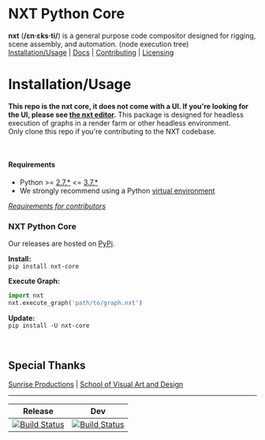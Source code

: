 # NXT Python Core

**nxt** (**/ɛn·ɛks·ti/**) is a general purpose code compositor designed for rigging, scene assembly, and automation. (node execution tree)  
[Installation/Usage](#installationusage) | [Docs](https://nxt-dev.github.io/) | [Contributing](CONTRIBUTING.md) | [Licensing](LICENSE)

# Installation/Usage
**This repo is the nxt core, it does not come with a UI. If you're looking for the UI, please see [the nxt editor](https://github.com/nxt-dev/nxt_editor).**
This package is designed for headless execution of graphs in a render farm or other headless environment.  
Only clone this repo if you're contributing to the NXT codebase.

<br>

#### Requirements
- Python >= [2.7.*](https://www.python.org/download/releases/2.7) <= [3.7.*](https://www.python.org/download/releases/3.7)
- We strongly recommend using a Python [virtual environment](https://docs.python.org/3.7/tutorial/venv.html)

*[Requirements for contributors](CONTRIBUTING.md#python-environment)*  

### NXT Python Core
Our releases are hosted on [PyPi](https://pypi.org/project/nxt-editor/).

**Install:**  
`pip install nxt-core`

**Execute Graph:**  
```python
import nxt
nxt.execute_graph('path/to/graph.nxt')
```

**Update:**  
`pip install -U nxt-core`

<br>

## Special Thanks
[Sunrise Productions](https://sunriseproductions.tv/) | [School of Visual Art and Design](https://www.southern.edu/visualartanddesign/)

---

| Release | Dev |
| :---: | :---: |
| [![Build Status](https://travis-ci.com/nxt-dev/nxt.svg?token=rBRbAJTv2rq1c8WVEwGs&branch=release)](https://travis-ci.com/nxt-dev/nxt) | [![Build Status](https://travis-ci.com/nxt-dev/nxt.svg?token=rBRbAJTv2rq1c8WVEwGs&branch=dev)](https://travis-ci.com/nxt-dev/nxt) |

